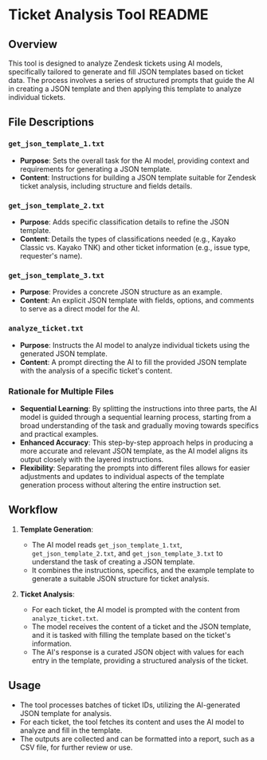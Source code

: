 # Ticket Analysis Tool README

## Overview

This tool is designed to analyze Zendesk tickets using AI models, specifically tailored to generate and fill JSON templates based on ticket data. The process involves a series of structured prompts that guide the AI in creating a JSON template and then applying this template to analyze individual tickets.

## File Descriptions

### `get_json_template_1.txt`

- **Purpose**: Sets the overall task for the AI model, providing context and requirements for generating a JSON template.
- **Content**: Instructions for building a JSON template suitable for Zendesk ticket analysis, including structure and fields details.

### `get_json_template_2.txt`

- **Purpose**: Adds specific classification details to refine the JSON template.
- **Content**: Details the types of classifications needed (e.g., Kayako Classic vs. Kayako TNK) and other ticket information (e.g., issue type, requester's name).

### `get_json_template_3.txt`

- **Purpose**: Provides a concrete JSON structure as an example.
- **Content**: An explicit JSON template with fields, options, and comments to serve as a direct model for the AI.

### `analyze_ticket.txt`

- **Purpose**: Instructs the AI model to analyze individual tickets using the generated JSON template.
- **Content**: A prompt directing the AI to fill the provided JSON template with the analysis of a specific ticket's content.

### Rationale for Multiple Files

- **Sequential Learning**: By splitting the instructions into three parts, the AI model is guided through a sequential learning process, starting from a broad understanding of the task and gradually moving towards specifics and practical examples.
- **Enhanced Accuracy**: This step-by-step approach helps in producing a more accurate and relevant JSON template, as the AI model aligns its output closely with the layered instructions.
- **Flexibility**: Separating the prompts into different files allows for easier adjustments and updates to individual aspects of the template generation process without altering the entire instruction set.

## Workflow

1. **Template Generation**:
   - The AI model reads `get_json_template_1.txt`, `get_json_template_2.txt`, and `get_json_template_3.txt` to understand the task of creating a JSON template.
   - It combines the instructions, specifics, and the example template to generate a suitable JSON structure for ticket analysis.

2. **Ticket Analysis**:
   - For each ticket, the AI model is prompted with the content from `analyze_ticket.txt`.
   - The model receives the content of a ticket and the JSON template, and it is tasked with filling the template based on the ticket's information.
   - The AI's response is a curated JSON object with values for each entry in the template, providing a structured analysis of the ticket.

## Usage

- The tool processes batches of ticket IDs, utilizing the AI-generated JSON template for analysis.
- For each ticket, the tool fetches its content and uses the AI model to analyze and fill in the template.
- The outputs are collected and can be formatted into a report, such as a CSV file, for further review or use.
